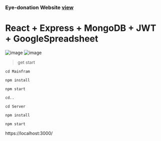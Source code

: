 ### Eye-donation Website [view](https://owncodezs.github.io/Eyedonor/#/) ###

# React + Express + MongoDB + JWT + GoogleSpreadsheet

![image](https://user-images.githubusercontent.com/76097762/202711631-7b8228c0-1a4d-48dc-8611-721af1468421.png)
![image](https://user-images.githubusercontent.com/76097762/209457429-a712a98b-081b-418b-92f6-73bb90146fa5.png)

>get start

    cd Mainfram
    
    npm install
    
    npm start 
    
    cd..

    cd Server

    npm install

    npm start

https://localhost:3000/
